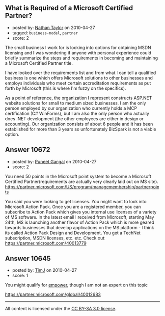 ## What is Required of a Microsoft Certified Partner?

- posted by: [Nathan Taylor](https://stackexchange.com/users/-1/909-nathan-taylor) on 2010-04-27
- tagged: `business-model`, `partner`
- score: 2

The small business I work for is looking into options for obtaining MSDN licensing and I was wondering if anyone with personal experience could briefly summarize the steps and requirements in becoming and maintaining a Microsoft Certified Partner title.

I have looked over the requirements list and from what I can tell a qualified business is one which offers Microsoft solutions to other businesses and employs individuals who meet certain accreditation requirements as put forth by Microsoft (this is where I'm fuzzy on the specifics). 

As a point of reference, the organization I represent constructs ASP.NET website solutions for small to medium sized businesses. I am the only person employed by our organization who currently holds a MCP certification (C# WinForms), but I am also the only person who actually does .NET development (the other employees are either in design or accounting). Our organization consists of about 6 people and it has been established for more than 3 years so unfortunately BizSpark is not a viable option.


## Answer 10672

- posted by: [Puneet Gangal](https://stackexchange.com/users/-1/439-puneet-gangal) on 2010-04-27
- score: 2

You need 50 points in the Microsoft point system to become a Microsoft Certified Partner(requirements are actually very clearly laid out on MS site). 
https://partner.microsoft.com/US/program/managemembership/partnerpoints

You said you were looking to get licenses. You might want to look into Microsoft Action Pack. Once you are a registered member, you can subscribe to Action Pack which gives you internal use licenses of a variety of MS software. In the latest email I received from Microsoft, starting May 24th, MS is launching another flavor of Action Pack which is more geared towards businesses that develop applications on the MS platform - I think its called Action Pack Design and Development. You get a TechNet subscription, MSDN licenses, etc. etc. 
Check out:
https://partner.microsoft.com/40013779



## Answer 10645

- posted by: [TimJ](https://stackexchange.com/users/-1/1172-timj) on 2010-04-27
- score: 1

<p>You might qualify for <a href="http://partner.msdev.com/Program.aspx?benefitId=77" rel="nofollow">empower</a>, though I am not an expert on this topic </p>

<p><a href="https://partner.microsoft.com/global/40012683" rel="nofollow">https://partner.microsoft.com/global/40012683</a></p>




---

All content is licensed under the [CC BY-SA 3.0 license](https://creativecommons.org/licenses/by-sa/3.0/).
